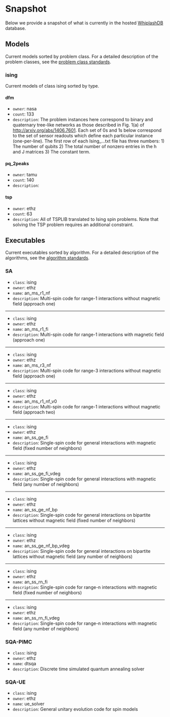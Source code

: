 # Snapshot

Below we provide a snapshot of what is currently in the hosted [WhiplashDB](http://whiplash.ethz.ch) database.

## Models

Current models sorted by problem class. For a detailed description of the problem classes, see the [problem class standards](standards#problem-class-standards).

### ising

Current models of class ising sorted by type.

#### dfm

- `owner`: nasa
- `count`: 133
- `description`: The problem instances here correspond to binary and quaternary tree-like networks as those described in Fig. 1(a) of http://arxiv.org/abs/1406.7601. Each set of 0s and 1s below correspond to the set of sensor readouts which define each particular instance (one-per-line). The first row of each Ising\_...txt file has three numbers: 1) The number of qubits 2) The total number of nonzero entries in the h and J matrices 3) The constant term.

#### pq_2peaks

- `owner`: tamu
- `count`: 140
- `description`:

#### tsp

- `owner`: ethz
- `count`: 63
- `description`: All of TSPLIB translated to Ising spin problems. Note that solving the TSP problem requires an additional constraint.

## Executables

Current executables sorted by algorithm. For a detailed description of the algorithms, see the [algorithm standards](standards#algorithm-standards).

### SA

- `class`: ising
- `owner`: ethz
- `name`: an_ms_r1_nf
- `description`: Multi-spin code for range-1 interactions without magnetic field (approach one)

---

- `class`: ising
- `owner`: ethz
- `name`: an_ms_r1_fi
- `description`: Multi-spin code for range-1 interactions with magnetic field (approach one)

---

- `class`: ising
- `owner`: ethz
- `name`: an_ms_r3_nf
- `description`: Multi-spin code for range-3 interactions without magnetic field (approach one)

---

- `class`: ising
- `owner`: ethz
- `name`: an_ms_r1_nf_v0
- `description`: Multi-spin code for range-1 interactions without magnetic field (approach two)

---

- `class`: ising
- `owner`: ethz
- `name`: an_ss_ge_fi
- `description`: Single-spin code for general interactions with magnetic field (fixed number of neighbors)

---

- `class`: ising
- `owner`: ethz
- `name`: an_ss_ge_fi_vdeg
- `description`: Single-spin code for general interactions with magnetic field (any number of neighbors)

---

- `class`: ising
- `owner`: ethz
- `name`: an_ss_ge_nf_bp
- `description`: Single-spin code for general interactions on bipartite lattices without magnetic field (fixed number of neighbors)

---

- `class`: ising
- `owner`: ethz
- `name`: an_ss_ge_nf_bp_vdeg
- `description`: Single-spin code for general interactions on bipartite lattices without magnetic field (any number of neighbors)

---

- `class`: ising
- `owner`: ethz
- `name`: an_ss_rn_fi
- `description`: Single-spin code for range-n interactions with magnetic field (fixed number of neighbors)

---

- `class`: ising
- `owner`: ethz
- `name`: an_ss_rn_fi_vdeg
- `description`: Single-spin code for range-n interactions with magnetic field (any number of neighbors)

### SQA-PIMC

- `class`: ising
- `owner`: ethz
- `name`: dtsqa
- `description`: Discrete time simulated quantum annealing solver

### SQA-UE

- `class`: ising
- `owner`: ethz
- `name`: ue_solver
- `description`: General unitary evolution code for spin models
